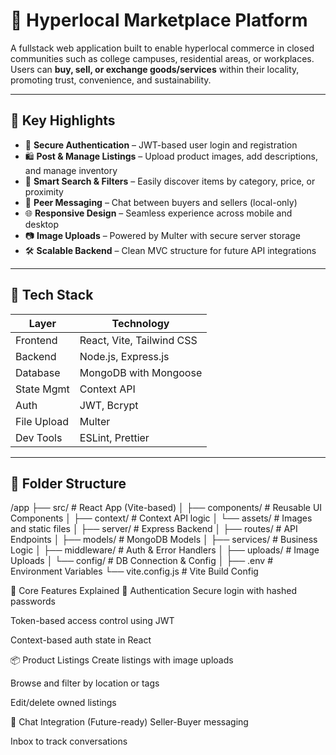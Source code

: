 # 🛒 Hyperlocal Marketplace Platform

A fullstack web application built to enable hyperlocal commerce in closed communities such as college campuses, residential areas, or workplaces. Users can **buy, sell, or exchange goods/services** within their locality, promoting trust, convenience, and sustainability.

---

## 🌟 Key Highlights

- 🔐 **Secure Authentication** – JWT-based user login and registration
- 🛍️ **Post & Manage Listings** – Upload product images, add descriptions, and manage inventory
- 🔎 **Smart Search & Filters** – Easily discover items by category, price, or proximity
- 📩 **Peer Messaging** – Chat between buyers and sellers (local-only)
- 🌐 **Responsive Design** – Seamless experience across mobile and desktop
- 📷 **Image Uploads** – Powered by Multer with secure server storage
- 🛠️ **Scalable Backend** – Clean MVC structure for future API integrations

---

## 🔧 Tech Stack

| Layer        | Technology               |
|--------------|---------------------------|
| Frontend     | React, Vite, Tailwind CSS |
| Backend      | Node.js, Express.js       |
| Database     | MongoDB with Mongoose     |
| State Mgmt   | Context API               |
| Auth         | JWT, Bcrypt               |
| File Upload  | Multer                    |
| Dev Tools    | ESLint, Prettier          |

---

## 📂 Folder Structure

/app
├── src/ # React App (Vite-based)
│ ├── components/ # Reusable UI Components
│ ├── context/ # Context API logic
│ └── assets/ # Images and static files
│
├── server/ # Express Backend
│ ├── routes/ # API Endpoints
│ ├── models/ # MongoDB Models
│ ├── services/ # Business Logic
│ ├── middleware/ # Auth & Error Handlers
│ ├── uploads/ # Image Uploads
│ └── config/ # DB Connection & Config
│
├── .env # Environment Variables
└── vite.config.js # Vite Build Config



🧪 Core Features Explained
🔐 Authentication
Secure login with hashed passwords

Token-based access control using JWT

Context-based auth state in React

📦 Product Listings
Create listings with image uploads

Browse and filter by location or tags

Edit/delete owned listings

💬 Chat Integration (Future-ready)
Seller-Buyer messaging

Inbox to track conversations

